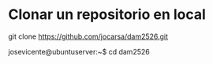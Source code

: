# Clonar un repositorio en local

git clone https://github.com/jocarsa/dam2526.git

josevicente@ubuntuserver:~$ cd dam2526

